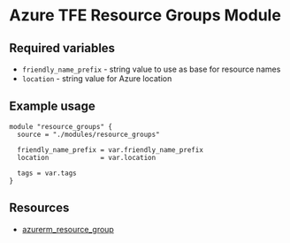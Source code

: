 # Azure TFE Resource Groups Module

## Required variables

* `friendly_name_prefix` - string value to use as base for resource names
* `location` - string value for Azure location

## Example usage

```hcl
module "resource_groups" {
  source = "./modules/resource_groups"

  friendly_name_prefix = var.friendly_name_prefix
  location             = var.location

  tags = var.tags
}
```

## Resources

* [azurerm_resource_group](https://registry.terraform.io/providers/hashicorp/azurerm/latest/docs/resources/resource_group)
